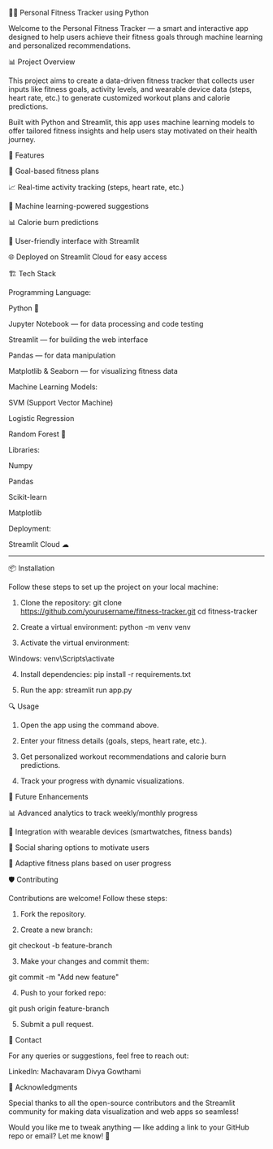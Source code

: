 🏋‍♀ Personal Fitness Tracker using Python

Welcome to the Personal Fitness Tracker — a smart and interactive app designed to help users achieve their fitness goals through machine learning and personalized recommendations.


📊 Project Overview

This project aims to create a data-driven fitness tracker that collects user inputs like fitness goals, activity levels, and wearable device data (steps, heart rate, etc.) to generate customized workout plans and calorie predictions.

Built with Python and Streamlit, this app uses machine learning models to offer tailored fitness insights and help users stay motivated on their health journey.


🚀 Features

🎯 Goal-based fitness plans

📈 Real-time activity tracking (steps, heart rate, etc.)

🧠 Machine learning-powered suggestions

📊 Calorie burn predictions

📲 User-friendly interface with Streamlit

🌐 Deployed on Streamlit Cloud for easy access



🏗 Tech Stack

Programming Language:

Python 🐍

Jupyter Notebook — for data processing and code testing

Streamlit — for building the web interface

Pandas — for data manipulation

Matplotlib & Seaborn — for visualizing fitness data

Machine Learning Models:

SVM (Support Vector Machine)

Logistic Regression

Random Forest 🌲


Libraries:

Numpy

Pandas

Scikit-learn

Matplotlib


Deployment:

Streamlit Cloud ☁



---

📦 Installation

Follow these steps to set up the project on your local machine:

1. Clone the repository:
git clone https://github.com/yourusername/fitness-tracker.git
cd fitness-tracker

2. Create a virtual environment:
python -m venv venv

3. Activate the virtual environment:

Windows:
venv\Scripts\activate

4. Install dependencies:
pip install -r requirements.txt

5. Run the app:
streamlit run app.py


🔍 Usage

1. Open the app using the command above.

2. Enter your fitness details (goals, steps, heart rate, etc.).

3. Get personalized workout recommendations and calorie burn predictions.

4. Track your progress with dynamic visualizations.



🌟 Future Enhancements

📊 Advanced analytics to track weekly/monthly progress

📡 Integration with wearable devices (smartwatches, fitness bands)

🤝 Social sharing options to motivate users

📅 Adaptive fitness plans based on user progress


🛡 Contributing

Contributions are welcome! Follow these steps:

1. Fork the repository.

2. Create a new branch:

git checkout -b feature-branch

3. Make your changes and commit them:

git commit -m "Add new feature"

4. Push to your forked repo:

git push origin feature-branch

5. Submit a pull request.



📧 Contact

For any queries or suggestions, feel free to reach out:

LinkedIn: Machavaram Divya Gowthami 


🏅 Acknowledgments

Special thanks to all the open-source contributors and the Streamlit community for making data visualization and web apps so seamless!


Would you like me to tweak anything — like adding a link to your GitHub repo or email? Let me know! 🚀
